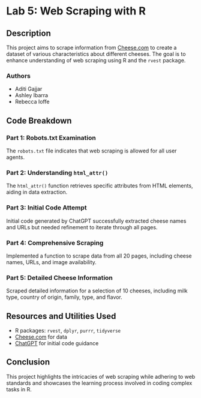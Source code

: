 # Lab 5: Web Scraping with R

## Description
This project aims to scrape information from [Cheese.com](https://www.cheese.com) to create a dataset of various characteristics about different cheeses. The goal is to enhance understanding of web scraping using R and the `rvest` package.

### Authors
- Aditi Gajjar
- Ashley Ibarra
- Rebecca Ioffe

## Code Breakdown

### Part 1: Robots.txt Examination
The `robots.txt` file indicates that web scraping is allowed for all user agents.

### Part 2: Understanding `html_attr()`
The `html_attr()` function retrieves specific attributes from HTML elements, aiding in data extraction.

### Part 3: Initial Code Attempt
Initial code generated by ChatGPT successfully extracted cheese names and URLs but needed refinement to iterate through all pages.

### Part 4: Comprehensive Scraping
Implemented a function to scrape data from all 20 pages, including cheese names, URLs, and image availability.

### Part 5: Detailed Cheese Information
Scraped detailed information for a selection of 10 cheeses, including milk type, country of origin, family, type, and flavor.

## Resources and Utilities Used
- R packages: `rvest`, `dplyr`, `purrr`, `tidyverse`
- [Cheese.com](https://www.cheese.com) for data
- [ChatGPT](https://chat.openai.com/chat) for initial code guidance

## Conclusion
This project highlights the intricacies of web scraping while adhering to web standards and showcases the learning process involved in coding complex tasks in R.

